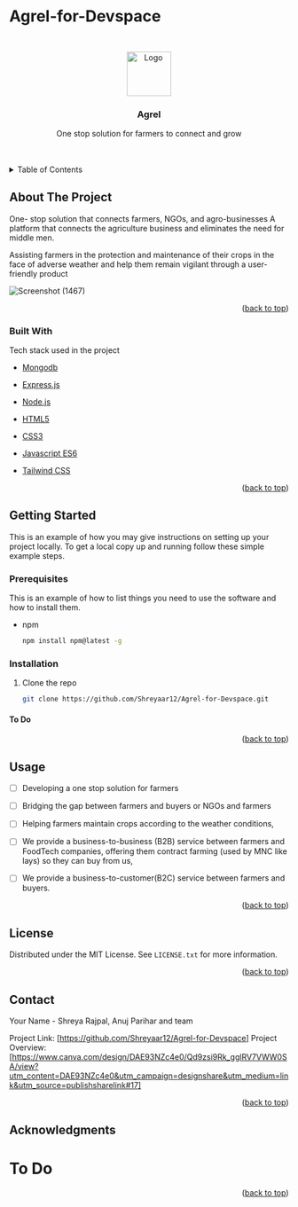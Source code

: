 # Agrel-for-Devspace
## 
<div id="top"></div>


<!-- 
[![Contributors][contributors-shield]][contributors-url]
[![Forks][forks-shield]][forks-url]
[![Stargazers][stars-shield]][stars-url]
[![Issues][issues-shield]][issues-url]
[![MIT License][license-shield]][license-url]
[![LinkedIn][linkedin-shield]][linkedin-url] -->



<!-- PROJECT LOGO -->
<br />
<div align="center">
<a>
    <img src="https://www.logomaker.com/api/main/images/1j+ojFVDOMkX9Wytexe43D6khv6EqxVNmxfIwXs1M3EMoAJtliUthvBo8fw8" alt="Logo" width="80" height="80">

  </a>
  <h3 align="center">Agrel</h3>

  <p align="center">
   One stop solution for farmers to connect and grow
    <br />
<!--     <a href=""><strong>Explore the docs »</strong></a> -->
    <br />
    <br />
<!--     <a href="https://github.com/othneildrew/Best-README-Template">View Demo</a> -->
<!--     ·
    <a href="https://github.com/othneildrew/Best-README-Template/issues">Report Bug</a>
    ·
    <a href="https://github.com/othneildrew/Best-README-Template/issues">Request Feature</a> -->
  </p>
</div>



<!-- TABLE OF CONTENTS -->
<details>
  <summary>Table of Contents</summary>
  <ol>
    <li>
      <a href="#about-the-project">About The Project</a>
      <ul>
        <li><a href="#built-with">Built With</a></li>
      </ul>
    </li>
    <li>
      <a href="#getting-started">Getting Started</a>
      <ul>
        <li><a href="#prerequisites">Prerequisites</a></li>
        <li><a href="#installation">Installation</a></li>
      </ul>
    </li>
    <li><a href="#usage">Usage</a></li>
    <li><a href="#roadmap">Roadmap</a></li>
    <li><a href="#contributing">Contributing</a></li>
    <li><a href="#license">License</a></li>
    <li><a href="#contact">Contact</a></li>
    <li><a href="#acknowledgments">Acknowledgments</a></li>
  </ol>
</details>



<!-- ABOUT THE PROJECT -->
## About The Project


One- stop solution that connects farmers, NGOs, and agro-businesses
A platform that connects the agriculture business and eliminates the need for middle men.

Assisting farmers in the protection and maintenance of their crops in the face of adverse weather and help them remain vigilant through a user-friendly product


![Screenshot (1467)](https://user-images.githubusercontent.com/91542376/163590770-ca887ab9-6e2e-476f-b2d4-ab9483682e42.png)





<p align="right">(<a href="#top">back to top</a>)</p>



### Built With
Tech stack used in the project

<!-- 
* [React.js](https://reactjs.org/)

 -->
* [Mongodb](https://mongodb.com)

* [Express.js](https://expressjs.com)

* [Node.js](https://nodejs.org)
* [HTML5](https://html.com)
* [CSS3](https://w3.org.com)
* [Javascript ES6](https://developer.mozilla.org/en-US/docs/Web/JavaScript)

* [Tailwind CSS](https://tailwind.com)


<p align="right">(<a href="#top">back to top</a>)</p>



<!-- GETTING STARTED -->
## Getting Started

This is an example of how you may give instructions on setting up your project locally.
To get a local copy up and running follow these simple example steps.

### Prerequisites

This is an example of how to list things you need to use the software and how to install them.
* npm
  ```sh
  npm install npm@latest -g
  ```

### Installation


1. Clone the repo
   ```sh
   git clone https://github.com/Shreyaar12/Agrel-for-Devspace.git
   ```
#### To Do

<p align="right">(<a href="#top">back to top</a>)</p>



<!-- USAGE EXAMPLES -->
## Usage
- [ ] Developing a one stop solution for farmers 
- [ ] Bridging the gap between farmers and buyers or NGOs and farmers
- [ ] Helping farmers maintain crops according to the weather conditions, 
- [ ] We provide a business-to-business (B2B) service between farmers and FoodTech companies, offering them contract farming (used by MNC like lays) so they can buy from us,
- [ ] We provide a business-to-customer(B2C) service between farmers and buyers.


<p align="right">(<a href="#top">back to top</a>)</p>


<!-- LICENSE -->
## License

Distributed under the MIT License. See `LICENSE.txt` for more information.

<p align="right">(<a href="#top">back to top</a>)</p>



<!-- CONTACT -->
## Contact

Your Name - Shreya Rajpal, Anuj Parihar and team

Project Link: [https://github.com/Shreyaar12/Agrel-for-Devspace]
Project Overview: [https://www.canva.com/design/DAE93NZc4e0/Qd9zsi9Rk_gglRV7VWW0SA/view?utm_content=DAE93NZc4e0&utm_campaign=designshare&utm_medium=link&utm_source=publishsharelink#17]

<p align="right">(<a href="#top">back to top</a>)</p>



<!-- ACKNOWLEDGMENTS -->
## Acknowledgments

# To Do

<p align="right">(<a href="#top">back to top</a>)</p>
